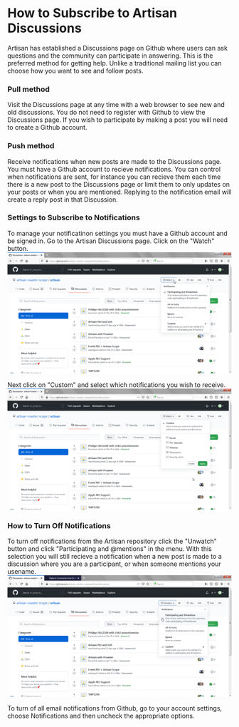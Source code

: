 # How to Subscribe to Artisan Discussions
Artisan has established a Discussions page on Github where users can ask questions and the community can participate in answering.  This is the preferred method for getting help.  Unlike a traditional mailing list you can choose how you want to see and follow posts.

### Pull method
Visit the Discussions page at any time with a web browser to see new and old discussions.  You do not need to register with Github to view the Discussions page.  If you wish to participate by making a post you will need to create a Github account.

### Push method
Receive notifications when new posts are made to the Discussions page.  You must have a Github account to recieve notifications.  You can control when notifications are sent, for instance you can recieve them each time there is a new post to the Discussions page or limit them to only updates on your posts or when you are mentioned.  Replying to the notification email will create a reply post in that Discussion. 

### Settings to Subscribe to Notifications
To manage your notificatinon settings you must have a Github account and be signed in.  Go to the Artisan Discussions page.  Click on the "Watch" button.
![Step1](https://github.com/roundfile/NewDocs/blob/main/images/sub_disc_1.png)

Next click on "Custom" and select which notifications you wish to receive.  
![Step2](https://github.com/roundfile/NewDocs/blob/main/images/sub_disc_2.png)

### How to Turn Off Notifications
To turn off notifications from the Artisan repository click the "Unwatch" button and click "Participating and @mentions" in the menu.  With this selection you will still recieve a notification when a new post is made to a discussion where you are a participant, or when someone mentions your usename.  
![Step3](https://github.com/roundfile/NewDocs/blob/main/images/sub_disc_3.png)

To turn of all email notifications from Github, go to your account settings, choose Notifications and then uncheck the appropriate options.